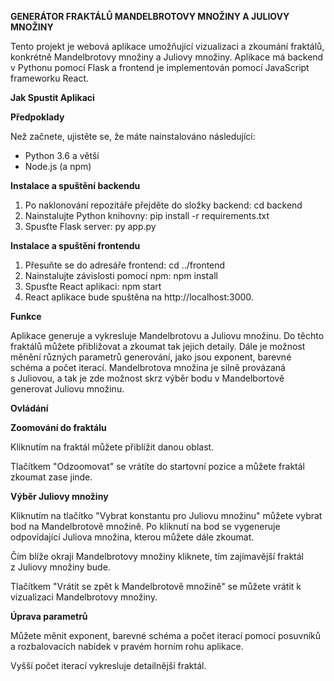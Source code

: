 **GENERÁTOR FRAKTÁLŮ MANDELBROTOVY MNOŽINY A JULIOVY MNOŽINY**

Tento projekt je webová aplikace umožňující vizualizaci a zkoumání fraktálů, konkrétně Mandelbrotovy množiny a Juliovy množiny. Aplikace má backend v Pythonu pomocí Flask a frontend je implementován pomocí JavaScript frameworku React.

**Jak Spustit Aplikaci**

**Předpoklady**

Než začnete, ujistěte se, že máte nainstalováno následující:

- Python 3.6 a větší
- Node.js (a npm)

**Instalace a spuštění backendu**

1. Po naklonování repozitáře přejděte do složky backend: cd backend
2. Nainstalujte Python knihovny: pip install -r requirements.txt
3. Spusťte Flask server: py app.py

**Instalace a spuštění frontendu**

1. Přesuňte se do adresáře frontend: cd ../frontend
2. Nainstalujte závislosti pomocí npm: npm install
3. Spusťte React aplikaci: npm start
4. React aplikace bude spuštěna na http://localhost:3000.

**Funkce**

Aplikace generuje a vykresluje Mandelbrotovu a Juliovu množinu. Do těchto fraktálů můžete přibližovat a zkoumat tak jejich detaily. Dále je možnost měnění různých parametrů generování, jako jsou exponent, barevné schéma a počet iterací. Mandelbrotova množina je silně provázaná s Juliovou, a tak je zde možnost skrz výběr bodu v Mandelbortově generovat Juliovu množinu.

**Ovládání**

**Zoomování do fraktálu**

Kliknutím na fraktál můžete přiblížit danou oblast.

Tlačítkem "Odzoomovat" se vrátíte do startovní pozice a můžete fraktál zkoumat zase jinde.

**Výběr Juliovy množiny**

Kliknutím na tlačítko "Vybrat konstantu pro Juliovu množinu" můžete vybrat bod na Mandelbrotově množině. Po kliknutí na bod se vygeneruje odpovídající Juliova množina, kterou můžete dále zkoumat. 

Čím blíže okraji Mandelbrotovy množiny kliknete, tím zajímavější fraktál z Juliovy množiny bude.

Tlačítkem "Vrátit se zpět k Mandelbrotově množině" se můžete vrátit k vizualizaci Mandelbrotovy množiny.

**Úprava parametrů**

Můžete měnit exponent, barevné schéma a počet iterací pomocí posuvníků a rozbalovacích nabídek v pravém horním rohu aplikace.

Vyšší počet iterací vykresluje detailnější fraktál.
